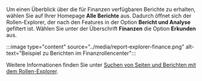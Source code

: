 Um einen Überblick über die für Finanzen verfügbaren Berichte zu erhalten, wählen Sie auf Ihrer Homepage **Alle Berichte** aus. Dadurch öffnet sich der Rollen-Explorer, der nach den Features in der Option **Bericht und Analyse** gefiltert ist. Wählen Sie unter der Überschrift **Finanzen** die Option **Erkunden** aus.

:::image type="content" source="../media/report-explorer-finance.png" alt-text="Beispiel zu Berichten im Finanzrollencenter":::

Weitere Informationen finden Sie unter [Suchen von Seiten und Berichten mit dem Rollen-Explorer](../ui-role-explorer.md).